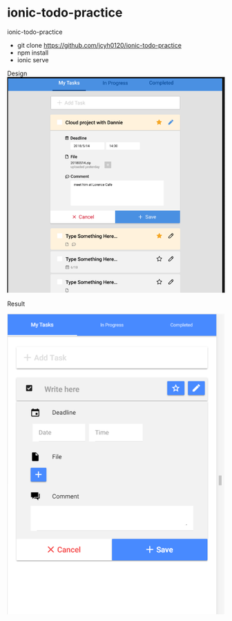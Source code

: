 # ionic-todo-practice
ionic-todo-practice


* git clone https://github.com/jcyh0120/ionic-todo-practice
* npm install
* ionic serve

Design
![alt Design](https://github.com/jcyh0120/ionic-todo-practice/blob/master/design.PNG?raw=true)


Result

![alt Result](https://github.com/jcyh0120/ionic-todo-practice/blob/master/ionic.PNG?raw=true)
